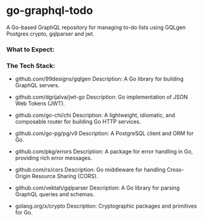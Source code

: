 # go-graphql-todo
  A Go-based GraphQL repository for managing to-do lists using GQLgen Postgres crypto, gqlparser and jwt.

### What to Expect:


### The Tech Stack:
  
- github.com/99designs/gqlgen
  Description: A Go library for building GraphQL servers.

- github.com/dgrijalva/jwt-go
  Description: Go implementation of JSON Web Tokens (JWT).

- github.com/go-chi/chi
  Description: A lightweight, idiomatic, and composable router for building Go HTTP services.

- github.com/go-pg/pg/v9
  Description: A PostgreSQL client and ORM for Go.

- github.com/pkg/errors 
  Description: A package for error handling in Go, providing rich error messages.

- github.com/rs/cors 
  Description: Go middleware for handling Cross-Origin Resource Sharing (CORS).

- github.com/vektah/gqlparser 
  Description: A Go library for parsing GraphQL queries and schemas.

- golang.org/x/crypto
  Description: Cryptographic packages and primitives for Go.
